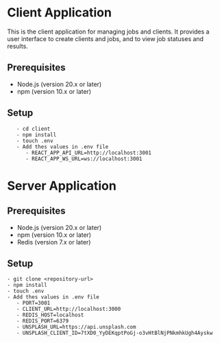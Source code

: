 # Client Application

This is the client application for managing jobs and clients. It provides a user interface to create clients and jobs, and to view job statuses and results.


## Prerequisites

- Node.js (version 20.x or later)
- npm (version 10.x or later)

## Setup

```
   - cd client
   - npm install
   - touch .env
   - Add thes values in .env file
      - REACT_APP_API_URL=http://localhost:3001
      - REACT_APP_WS_URL=ws://localhost:3001
```


# Server Application

## Prerequisites

- Node.js (version 20.x or later)
- npm (version 10.x or later)
- Redis (version 7.x or later)

## Setup
   ```
   - git clone <repository-url>
   - npm install
   - touch .env 
   - Add thes values in .env file
      - PORT=3001
      - CLIENT_URL=http://localhost:3000
      - REDIS_HOST=localhost
      - REDIS_PORT=6379
      - UNSPLASH_URL=https://api.unsplash.com
      - UNSPLASH_CLIENT_ID=7tXD0_YyDEKqptPoGj-o3vHtBlNjPNkmhkUgh4Ayskw
   ```